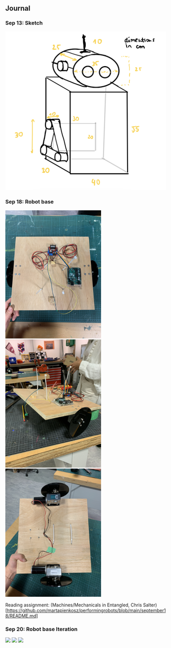 ## Journal

### Sep 13: Sketch

<img src="https://github.com/martapienkosz/performingrobots/blob/main/Journal/images/robotSketch.png" width="600">


### Sep 18: Robot base
<img src="https://github.com/martapienkosz/performingrobots/blob/main/Journal/images/base1.JPG" width="300"> <img src="https://github.com/martapienkosz/performingrobots/blob/main/Journal/images/base2.JPG" width="300"> <img src="https://github.com/martapienkosz/performingrobots/blob/main/Journal/images/base3.JPG" width="300">

Reading assignment: (Machines/Mechanicals in Entangled, Chris Salter)[https://github.com/martapienkosz/performingrobots/blob/main/september18/README.md]

### Sep 20: Robot base Iteration
<img src="https://github.com/martapienkosz/performingrobots/blob/main/Journal/images/base4.JPG" width="300"> <img src="https://github.com/martapienkosz/performingrobots/blob/main/Journal/images/base5.JPG" width="300"> <img src="https://github.com/martapienkosz/performingrobots/blob/main/Journal/images/base6.JPG" width="300">
